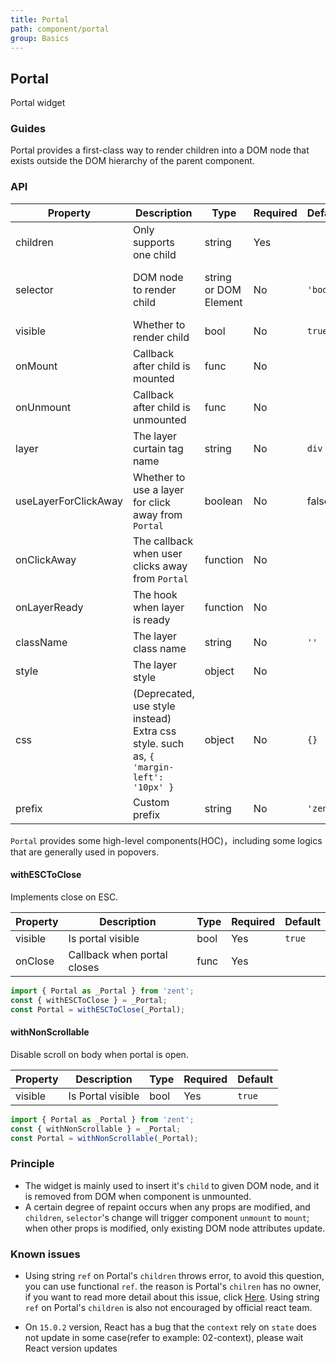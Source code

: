 ```yaml
---
title: Portal
path: component/portal
group: Basics
---
```


## Portal

Portal widget

### Guides

Portal provides a first-class way to render children into a DOM node that exists outside the DOM hierarchy of the parent component.

### API

| Property     | Description     | Type     | Required | Default      | Alternative         |
| --------- | ----------------- | ---------- | ----------- | -------- | -------------------- |
| children  | Only supports one child        | string    | Yes  |          |                |
| selector  | DOM node to render child    | string or DOM Element | No | `'body'` | legal CSS selector or certain DOM node |
| visible   | Whether to render child    | bool   | No     | `true`   |                |
| onMount   | Callback after child is mounted | func | No | | |
| onUnmount | Callback after child is unmounted | func | No | | |
| layer | The layer curtain tag name | string | No | `div` | |
| useLayerForClickAway | Whether to use a layer for click away from `Portal` | boolean | No | false | |
| onClickAway | The callback when user clicks away from `Portal` | function | No | | |
| onLayerReady | The hook when layer is ready | function | No | | |
| className | The layer class name     | string | No | `''`     |         |
| style | The layer style | object | No | | |
| css      | (Deprecated, use style instead) Extra css style. such as, `{ 'margin-left': '10px' }` | object  | No | `{}`     |     |
| prefix    | Custom prefix        | string   | No   | `'zent'` |     |

`Portal` provides some high-level components(HOC)，including some logics that are generally used in popovers.

#### withESCToClose

Implements close on ESC.

| Property      | Description      | Type  |   Required         |  Default    |
| ------- | --------------- | ---------- | ---- | ------ |
| visible | Is portal visible | bool | Yes | `true` |
| onClose | Callback when portal closes        | func | Yes |  |   |

```jsx
import { Portal as _Portal } from 'zent';
const { withESCToClose } = _Portal;
const Portal = withESCToClose(_Portal);
```

#### withNonScrollable

Disable scroll on body when portal is open.

| Property      | Description         | Type  | Required | Default    |
| ------- | ------------------------- | ---- | ------ | ---- |
| visible | Is Portal visible | bool | Yes | `true` |

```jsx
import { Portal as _Portal } from 'zent';
const { withNonScrollable } = _Portal;
const Portal = withNonScrollable(_Portal);
```

### Principle

- The widget is mainly used to insert it's `child` to given DOM node, and it is removed from DOM when component is unmounted.
- A certain degree of repaint occurs when any props are modified, and `children`, `selector`'s change will trigger component `unmount` to `mount`; when other props is modified, only existing DOM node attributes update.

### Known issues

- Using string `ref` on Portal's `children` throws error, to avoid this question, you can use functional `ref`. the reason is Portal's `chilren` has no owner, if you want to read more detail about this issue, click [ Here](https://github.com/facebook/react/blob/v15.0.2/src/renderers/shared/reconciler/ReactRef.js#L18). Using string `ref` on Portal's `children` is also not encouraged by official react team.

- On `15.0.2` version,  React has a bug that the `context` rely on `state` does not update in some case(refer to example: 02-context), please wait React version updates
